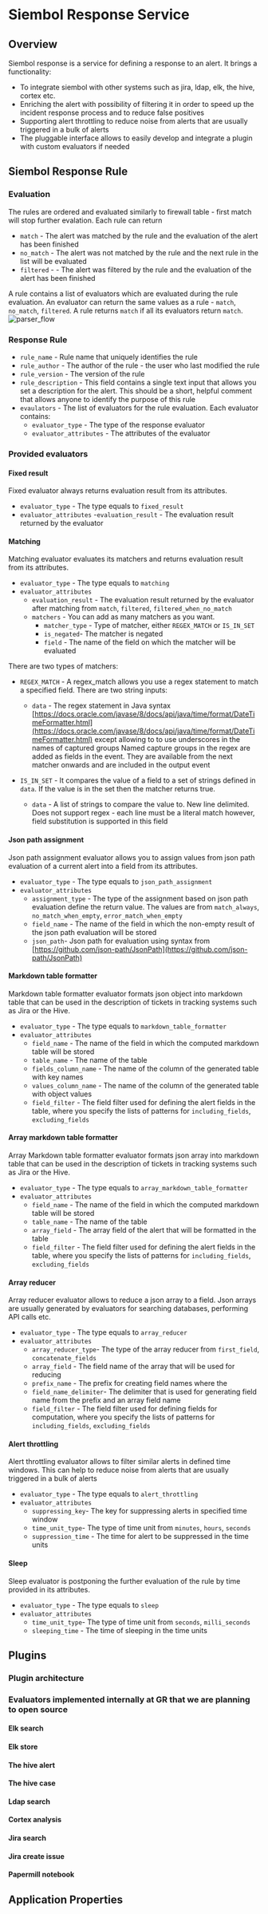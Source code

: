 # Siembol Response Service
## Overview
Siembol response is a service for defining a response to an alert. It brings a functionality: 
- To integrate siembol with other systems such as jira, ldap, elk, the hive, cortex etc.
- Enriching the alert with possibility of filtering it in order to speed up the incident response process and to reduce false positives
- Supporting alert throttling to reduce noise from alerts that are usually triggered in a bulk of alerts
- The pluggable interface allows to  easily develop and integrate a plugin with custom evaluators if needed
## Siembol Response Rule 
### Evaluation
The rules are ordered and evaluated similarly to firewall table - first match will stop further evalation. Each rule can return 
- `match` - The alert was matched by the rule and the evaluation of the alert has been finished
- `no_match` - The alert was not matched by the rule and the next rule in the list will be evaluated
- `filtered` - - The alert was filtered by the rule and the evaluation of the alert has been finished

A rule contains a list of evaluators which are evaluated during the rule evaluation. An evaluator can return the same values as a rule - `match`, `no_match`, `filtered`. A rule returns `match` if all its evaluators return `match`.
![parser_flow](images/response_evaluation.svg)
### Response Rule 
- `rule_name` - Rule name that uniquely identifies the rule
- `rule_author` - The author of the rule - the user who last modified the rule
- `rule_version` - The version of the rule
- `rule_description` - This field contains a single text input that allows you set a description for the alert. This should be a short, helpful comment that allows anyone to identify the purpose of this rule
- `evaulators` - The list of evaluators for the rule evaluation. Each evaluator contains:
    - `evaluator_type` - The type of the response evaluator
    - `evaluator_attributes` - The attributes of the evaluator
### Provided evaluators
#### Fixed result
Fixed evaluator always returns evaluation result from its attributes.
- `evaluator_type` - The type equals to `fixed_result`
- `evaluator_attributes`
    -`evaluation_result` - The evaluation result returned by the evaluator
#### Matching
Matching evaluator evaluates its matchers and returns evaluation result from its attributes.
- `evaluator_type` - The type equals to `matching`
- `evaluator_attributes`
    - `evaluation_result` - The evaluation result returned by the evaluator after matching from `match`, `filtered`, `filtered_when_no_match`
    - `matchers` - You can add as many matchers as you want.
        - `matcher_type` - Type of matcher, either `REGEX_MATCH` or `IS_IN_SET`
        - `is_negated`- The matcher is negated
        - `field` - The name of the field on which the matcher will be evaluated

There are two types of matchers:
- `REGEX_MATCH` - A regex_match allows you use a regex statement to match a specified field. There are two string inputs:
    - `data` - The regex statement in Java syntax [https://docs.oracle.com/javase/8/docs/api/java/time/format/DateTimeFormatter.html](https://docs.oracle.com/javase/8/docs/api/java/time/format/DateTimeFormatter.html) except allowing to to use underscores in the names of captured groups Named capture groups in the regex are added as fields in the event. They are available from the next matcher onwards and are included in the output event

- `IS_IN_SET` - It compares the value of a field to a set of strings defined in `data`. If the value is in the set then the matcher returns true. 
    - `data` - A list of strings to compare the value to. New line delimited. Does not support regex - each line must be a literal match however, field substitution is supported in this field
#### Json path assignment
Json path assignment evaluator allows you to assign values from json path evaluation of a current alert into a field from its attributes.
- `evaluator_type` - The type equals to `json_path_assignment`
- `evaluator_attributes`
    - `assignment_type` - The type of the assignment based on json path evaluation define the return value. The values are from `match_always`, `no_match_when_empty`, `error_match_when_empty`
    - `field_name` - The name of the field in which the non-empty result of the json path evaluation will be stored
    - `json_path`- Json path for evaluation using syntax from [https://github.com/json-path/JsonPath](https://github.com/json-path/JsonPath)
#### Markdown table formatter
Markdown table formatter evaluator formats json object into markdown table that can be used in the description of tickets in tracking systems such as Jira or the Hive.
- `evaluator_type` - The type equals to `markdown_table_formatter`
- `evaluator_attributes`
    - `field_name` - The name of the field in which the computed markdown table will be stored
    - `table_name` - The name of the table
    - `fields_column_name` - The name of the column of the generated table with key names
    - `values_column_name` - The name of the column of the generated table with object values
    - `field_filter` - The field filter used for defining the alert fields in the table, where you specify the lists of patterns for `including_fields`, `excluding_fields`
#### Array markdown table formatter
Array Markdown table formatter evaluator formats json array into markdown table that can be used in the description of tickets in tracking systems such as Jira or the Hive.
- `evaluator_type` - The type equals to `array_markdown_table_formatter`
- `evaluator_attributes`
    - `field_name` - The name of the field in which the computed markdown table will be stored
    - `table_name` - The name of the table
    - `array_field` - The array field of the alert that will be formatted in the table
    - `field_filter` - The field filter used for defining the alert fields in the table, where you specify the lists of patterns for `including_fields`, `excluding_fields`
#### Array reducer
Array reducer evaluator allows to reduce a json array to a field. Json arrays are usually generated by evaluators for searching databases, performing API calls etc. 
- `evaluator_type` - The type equals to `array_reducer`
- `evaluator_attributes`
    - `array_reducer_type`- The type of the array reducer from `first_field`, `concatenate_fields`
    - `array_field` - The field name of the array that will be used for reducing
    - `prefix_name` - The prefix for creating field names where the 
    - `field_name_delimiter`- The delimiter that is used for generating field name from the prefix and an array field name
    - `field_filter` - The field filter used for defining fields for computation, where you specify the lists of patterns for `including_fields`, `excluding_fields`
#### Alert throttling
Alert throttling evaluator allows to filter similar alerts in defined time windows. This can help to reduce noise from alerts that are usually triggered in a bulk of alerts
- `evaluator_type` - The type equals to `alert_throttling`
- `evaluator_attributes`
    - `suppressing_key`- The key for suppressing alerts in specified time window
    - `time_unit_type`- The type of time unit from `minutes`, `hours`, `seconds`
    - `suppression_time` - The time for alert to be suppressed in the time units
#### Sleep
Sleep evaluator is postponing the further evaluation of the rule by time provided in its attributes.
- `evaluator_type` - The type equals to `sleep`
- `evaluator_attributes`
    - `time_unit_type`- The type of time unit from `seconds`, `milli_seconds`
    - `sleeping_time` - The time of sleeping in the time units
## Plugins
### Plugin architecture
### Evaluators implemented internally at GR that we are planning to open source
#### Elk search
#### Elk store
#### The hive alert
#### The hive case
#### Ldap search
#### Cortex analysis
#### Jira search
#### Jira create issue
#### Papermill notebook
## Application Properties